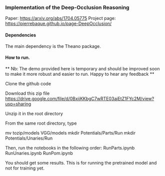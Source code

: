 ### Implementation of the Deep-Occlusion Reasoning
Paper: https://arxiv.org/abs/1704.05775 
Project page: https://pierrebaque.github.io/page-DeepOcclusion/ 

#### Dependencies
The main dependency is the Theano package. 

#### How to run.
** Nb: The demo provided here is temporary and should be improved soon to make it more robust and easier to run. Happy to hear any feedback **

Clone the github code

Download this zip file https://drive.google.com/file/d/0BxijKKbgC7wRTE03ajEtZ1FYc2M/view?usp=sharing

Unzip it in the root directory

From the same root directory, type

mv tozip/models VGG/models 
mkdir Potentials/Parts/Run 
mkdir Potentials/Unaries/Run 

Then, run the notebooks in the following order: 
RunParts.ipynb 
RunUnaries.ipynb 
RunPom.ipynb 


You should get some results. This is for running the pretrained model and not for training yet. 
